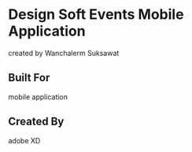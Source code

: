 # Design Soft Events Mobile Application
created by Wanchalerm Suksawat

## Built For
mobile application

## Created By
adobe XD
